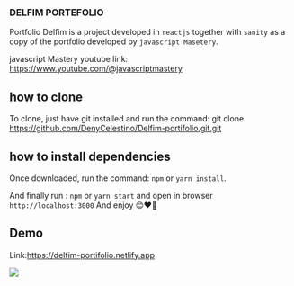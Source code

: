 ### DELFIM PORTEFOLIO

Portfolio Delfim is a project developed in `reactjs` together with `sanity` as a copy of the portfolio developed by `javascript Masetery`.

javascript Mastery youtube link: https://www.youtube.com/@javascriptmastery

## how to clone

To clone, just have git installed and run the command: git clone https://github.com/DenyCelestino/Delfim-portifolio.git.git

## how to install dependencies

Once downloaded, run the command: `npm` or `yarn install`.

And finally run : `npm` or `yarn start` and open in browser `http://localhost:3000`
And enjoy 😊❤️🎉


## Demo

Link:https://delfim-portifolio.netlify.app

<img align="center" src="https://cdn.sanity.io/images/1pgtgm8y/production/29ea7cd638e3d7d68ac87e626aeae0dbb9434250-1600x900.png?w=2000&fit=max&auto=format"/>
